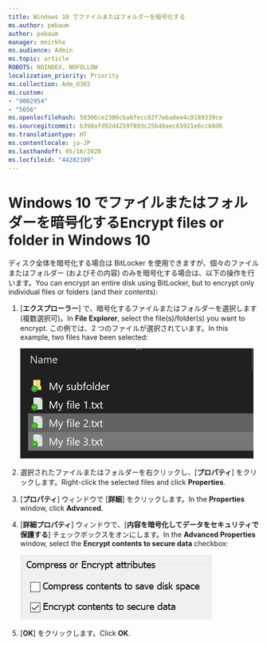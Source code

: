 ```yaml
---
title: Windows 10 でファイルまたはフォルダーを暗号化する
ms.author: pebaum
author: pebaum
manager: mnirkhe
ms.audience: Admin
ms.topic: article
ROBOTS: NOINDEX, NOFOLLOW
localization_priority: Priority
ms.collection: Adm_O365
ms.custom:
- "9002954"
- "5656"
ms.openlocfilehash: 50366ce2300cba6fecc03f7ebadee4c8189339ce
ms.sourcegitcommit: b398afd92d4259f893c25b48aec65921e6cc68d6
ms.translationtype: HT
ms.contentlocale: ja-JP
ms.lasthandoff: 05/16/2020
ms.locfileid: "44282109"
---
```

# <a name="encrypt-files-or-folder-in-windows-10"></a><span data-ttu-id="2f1e2-102">Windows 10 でファイルまたはフォルダーを暗号化する</span><span class="sxs-lookup"><span data-stu-id="2f1e2-102">Encrypt files or folder in Windows 10</span></span>

<span data-ttu-id="2f1e2-103">ディスク全体を暗号化する場合は BitLocker を使用できますが、個々のファイルまたはフォルダー (およびその内容) のみを暗号化する場合は、以下の操作を行います。</span><span class="sxs-lookup"><span data-stu-id="2f1e2-103">You can encrypt an entire disk using BitLocker, but to encrypt only individual files or folders (and their contents):</span></span>

1. <span data-ttu-id="2f1e2-104">[**エクスプローラー**] で、暗号化するファイルまたはフォルダーを選択します (複数選択可)。</span><span class="sxs-lookup"><span data-stu-id="2f1e2-104">In **File Explorer**, select the file(s)/folder(s) you want to encrypt.</span></span> <span data-ttu-id="2f1e2-105">この例では、2 つのファイルが選択されています。</span><span class="sxs-lookup"><span data-stu-id="2f1e2-105">In this example, two files have been selected:</span></span>

    ![暗号化するファイルまたはフォルダーの選択](media/select-for-encrypting.png)

2. <span data-ttu-id="2f1e2-107">選択されたファイルまたはフォルダーを右クリックし、[**プロパティ**] をクリックします。</span><span class="sxs-lookup"><span data-stu-id="2f1e2-107">Right-click the selected files and click **Properties**.</span></span>

3. <span data-ttu-id="2f1e2-108">[**プロパティ**] ウィンドウで [**詳細**] をクリックします。</span><span class="sxs-lookup"><span data-stu-id="2f1e2-108">In the **Properties** window, click **Advanced**.</span></span>

4. <span data-ttu-id="2f1e2-109">[**詳細プロパティ**] ウィンドウで、[**内容を暗号化してデータをセキュリティで保護する**] チェックボックスをオンにします。</span><span class="sxs-lookup"><span data-stu-id="2f1e2-109">In the **Advanced Properties** window, select the **Encrypt contents to secure data** checkbox:</span></span>

    ![内容を暗号化する](media/encrypt-contents.png)

5. <span data-ttu-id="2f1e2-111">[**OK**] をクリックします。</span><span class="sxs-lookup"><span data-stu-id="2f1e2-111">Click **OK**.</span></span>
